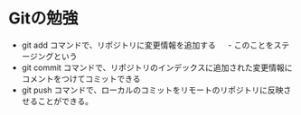 # Gitの勉強
- git add コマンドで、リポジトリに変更情報を追加する
　    - このことをステージングという
- git commit コマンドで、リポジトリのインデックスに追加された変更情報にコメントをつけてコミットできる
- git push コマンドで、ローカルのコミットをリモートのリポジトリに反映させることができる。
